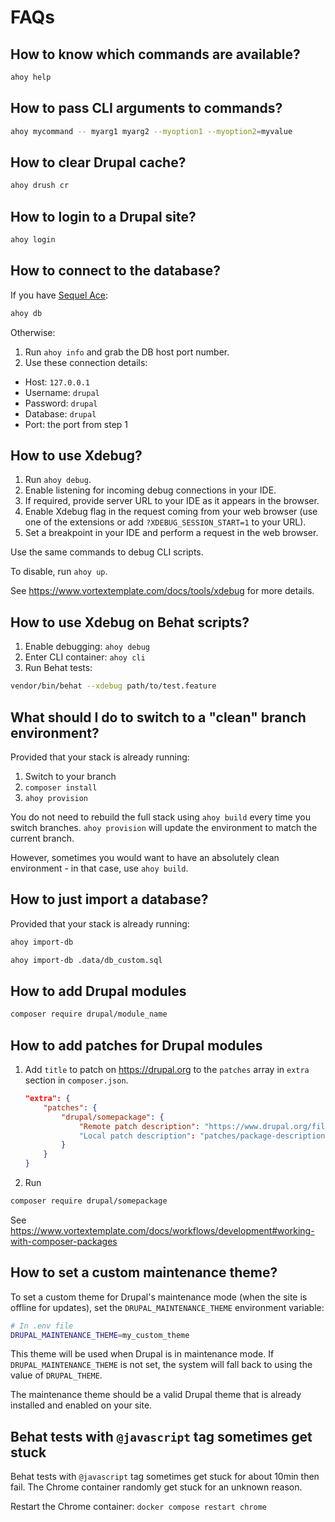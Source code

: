 # FAQs

## How to know which commands are available?

```bash
ahoy help
```

## How to pass CLI arguments to commands?

```bash
ahoy mycommand -- myarg1 myarg2 --myoption1 --myoption2=myvalue
```

## How to clear Drupal cache?

```bash
ahoy drush cr
```

## How to login to a Drupal site?

```bash
ahoy login
```

## How to connect to the database?

If you have [Sequel Ace](https://sequel-ace.com/):

```bash
ahoy db
```

Otherwise:

1. Run `ahoy info` and grab the DB host port number.
2. Use these connection details:

- Host: `127.0.0.1`
- Username: `drupal`
- Password: `drupal`
- Database: `drupal`
- Port: the port from step 1

## How to use Xdebug?

1. Run `ahoy debug`.
2. Enable listening for incoming debug connections in your IDE.
3. If required, provide server URL to your IDE as it appears in the browser.
4. Enable Xdebug flag in the request coming from your web browser (use one of
   the extensions or add `?XDEBUG_SESSION_START=1` to your URL).
5. Set a breakpoint in your IDE and perform a request in the web browser.

Use the same commands to debug CLI scripts.

To disable, run `ahoy up`.

See https://www.vortextemplate.com/docs/tools/xdebug for more details.

## How to use Xdebug on Behat scripts?

1. Enable debugging: `ahoy debug`
2. Enter CLI container: `ahoy cli`
3. Run Behat tests:

```bash
vendor/bin/behat --xdebug path/to/test.feature
```

## What should I do to switch to a "clean" branch environment?

Provided that your stack is already running:

1. Switch to your branch
2. `composer install`
3. `ahoy provision`

You do not need to rebuild the full stack using `ahoy build` every
time you switch branches. `ahoy provision` will update the environment
to match the current branch.

However, sometimes you would want to have an absolutely clean environment - in
that case, use `ahoy build`.

## How to just import a database?

Provided that your stack is already running:

```bash
ahoy import-db

ahoy import-db .data/db_custom.sql
```

## How to add Drupal modules

```bash
composer require drupal/module_name
```

## How to add patches for Drupal modules

1. Add `title` to patch on https://drupal.org to the `patches` array in `extra`
   section in `composer.json`.

   ```json
   "extra": {
       "patches": {
           "drupal/somepackage": {
               "Remote patch description": "https://www.drupal.org/files/issues/issue.patch"
               "Local patch description": "patches/package-description.patch"
           }
       }
   }
   ```

2. Run

  ```bash
  composer require drupal/somepackage
  ```

See https://www.vortextemplate.com/docs/workflows/development#working-with-composer-packages

## How to set a custom maintenance theme?

To set a custom theme for Drupal's maintenance mode (when the site is offline
for updates), set the `DRUPAL_MAINTENANCE_THEME` environment variable:

```bash
# In .env file
DRUPAL_MAINTENANCE_THEME=my_custom_theme
```

This theme will be used when Drupal is in maintenance mode. If
`DRUPAL_MAINTENANCE_THEME` is not set, the system will fall back to using the
value of `DRUPAL_THEME`.

The maintenance theme should be a valid Drupal theme that is already installed
and enabled on your site.

## Behat tests with `@javascript` tag sometimes get stuck

Behat tests with `@javascript` tag sometimes get stuck for about 10min then
fail.
The Chrome container randomly get stuck for an unknown reason.

Restart the Chrome container: `docker compose restart chrome`
